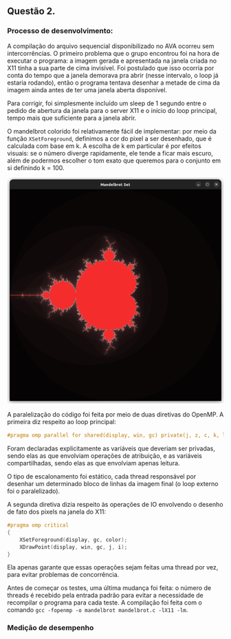## Questão 2.

### Processo de desenvolvimento:

A compilação do arquivo sequencial disponibilizado no AVA ocorreu sem intercorrências. O primeiro problema que o grupo encontrou foi na hora de executar o programa: a imagem gerada e apresentada na janela criada no X11 tinha a sua parte de cima invisível. Foi postulado que isso ocorria por conta do tempo que a janela demorava pra abrir (nesse intervalo, o loop já estaria rodando), então o programa tentava desenhar a metade de cima da imagem ainda antes de ter uma janela aberta disponível.

Para corrigir, foi simplesmente incluído um sleep de 1 segundo entre o pedido de abertura da janela para o server X11 e o início do loop principal, tempo mais que suficiente para a janela abrir.

O mandelbrot colorido foi relativamente fácil de implementar: por meio da função `XSetForeground`, definimos a cor do pixel a ser desenhado, que é calculada com base em k. A escolha de k em particular é por efeitos visuais: se o número diverge rapidamente, ele tende a ficar mais escuro, além de podermos escolher o tom exato que queremos para o conjunto em si definindo k = 100.

![image](../images/colored_mandelbrot.png)

A paralelização do código foi feita por meio de duas diretivas do OpenMP. A primeira diz respeito ao loop principal:

```c++
#pragma omp parallel for shared(display, win, gc) private(j, z, c, k, lengthsq, temp) schedule(static)
```

Foram declaradas explicitamente as variáveis que deveriam ser privadas, sendo elas as que envolviam operações de atribuição, e as variáveis compartilhadas, sendo elas as que envolviam apenas leitura.

O tipo de escalonamento foi estático, cada thread responsável por desenhar um determinado bloco de linhas da imagem final (o loop externo foi o paralelizado).

A segunda diretiva dizia respeito às operações de IO envolvendo o desenho de fato dos pixels na janela do X11:

```c++
#pragma omp critical
{
    XSetForeground(display, gc, color);
    XDrawPoint(display, win, gc, j, i);
}
```

Ela apenas garante que essas operações sejam feitas uma thread por vez, para evitar problemas de concorrência.

Antes de começar os testes, uma última mudança foi feita: o número de threads é recebido pela entrada padrão para evitar a necessidade de recompilar o programa para cada teste. A compilação foi feita com o comando `gcc -fopenmp -o mandelbrot mandelbrot.c -lX11 -lm`.

### Medição de desempenho
